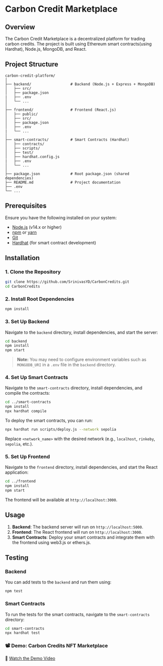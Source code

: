 # Carbon Credit Marketplace

## Overview

The Carbon Credit Marketplace is a decentralized platform for trading carbon credits. The project is built using Ethereum smart contracts(using Hardhat), Node.js, MongoDB, and React.

## Project Structure

```plaintext
carbon-credit-platform/
│
├── backend/                  # Backend (Node.js + Express + MongoDB)
│   ├── src/
│   ├── package.json
|   ├── .env
│   └── ...
│
├── frontend/                 # Frontend (React.js)
│   ├── public/
│   ├── src/
│   ├── package.json
│   ├── .env
|   └── ...
│
├── smart-contracts/          # Smart Contracts (Hardhat)
│   ├── contracts/
│   ├── scripts/
│   ├── test/
│   ├── hardhat.config.js
|   ├── .env
│   └── ...
│
├── package.json              # Root package.json (shared dependencies)
├── README.md                 # Project documentation
├── .env
└── ...
```

## Prerequisites

Ensure you have the following installed on your system:

- [Node.js](https://nodejs.org/) (v14.x or higher)
- [npm](https://www.npmjs.com/) or [yarn](https://yarnpkg.com/)
- [Git](https://git-scm.com/)
- [Hardhat](https://hardhat.org/) (for smart contract development)

## Installation

### 1. Clone the Repository

```bash
git clone https://github.com/SrinivasYD/CarbonCredits.git
cd CarbonCredits
```

### 2. Install Root Dependencies

```bash
npm install
```

### 3. Set Up Backend

Navigate to the `backend` directory, install dependencies, and start the server:

```bash
cd backend
npm install
npm start
```

> **Note:** You may need to configure environment variables such as `MONGODB_URI` in a `.env` file in the `backend` directory.

### 4. Set Up Smart Contracts

Navigate to the `smart-contracts` directory, install dependencies, and compile the contracts:

```bash
cd ../smart-contracts
npm install
npx hardhat compile
```

To deploy the smart contracts, you can run:

```bash
npx hardhat run scripts/deploy.js --network sepolia
```

Replace `<network_name>` with the desired network (e.g., `localhost`, `rinkeby`, `sepolia`, etc.).

### 5. Set Up Frontend

Navigate to the `frontend` directory, install dependencies, and start the React application:

```bash
cd ../frontend
npm install
npm start
```

The frontend will be available at `http://localhost:3000`.

## Usage

1. **Backend**: The backend server will run on `http://localhost:5000`.
2. **Frontend**: The React frontend will run on `http://localhost:3000`.
3. **Smart Contracts**: Deploy your smart contracts and integrate them with the frontend using web3.js or ethers.js.

## Testing

### Backend

You can add tests to the `backend` and run them using:

```bash
npm test
```

### Smart Contracts

To run the tests for the smart contracts, navigate to the `smart-contracts` directory:

```bash
cd smart-contracts
npx hardhat test
```

### 📽️ Demo: Carbon Credits NFT Marketplace

🔗 [Watch the Demo Video](https://drive.google.com/file/d/18Gz9BzF9v_jQi8Vlm-SoCvozb5VEnPj9/view?usp=drive_link)
